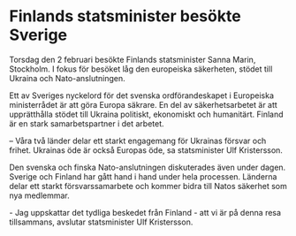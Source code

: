 # Finlands statsminister besökte Sverige

Torsdag den 2 februari besökte Finlands statsminister Sanna Marin, Stockholm. I fokus för besöket låg den europeiska säkerheten, stödet till Ukraina och Nato\-anslutningen.


Ett av Sveriges nyckelord för det svenska ordförandeskapet i Europeiska ministerrådet är att göra Europa säkrare. En del av säkerhetsarbetet är att upprätthålla stödet till Ukraina politiskt, ekonomiskt och humanitärt. Finland är en stark samarbetspartner i det arbetet.

– Våra två länder delar ett starkt engagemang för Ukrainas försvar och frihet. Ukrainas öde är också Europas öde, sa statsminister Ulf Kristersson.

Den svenska och finska Nato\-anslutningen diskuterades även under dagen. Sverige och Finland har gått hand i hand under hela processen. Länderna delar ett starkt försvarssamarbete och kommer bidra till Natos säkerhet som nya medlemmar.

\- Jag uppskattar det tydliga beskedet från Finland \- att vi är på denna resa tillsammans, avslutar statsminister Ulf Kristersson.
